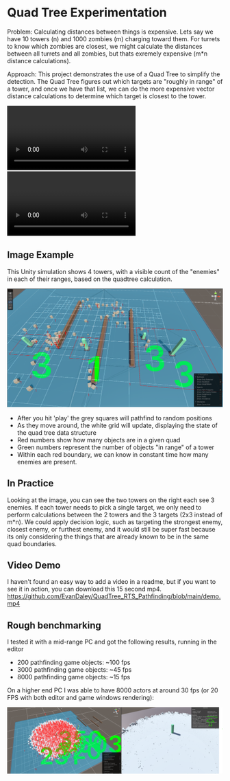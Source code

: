 # Quad Tree Experimentation

Problem: Calculating distances between things is expensive. Lets say we have 10 towers (n) and 1000 zombies (m) charging toward them. For turrets to know which zombies are closest, we might calculate the distances between all turrets and all zombies, but thats exremely expensive (m*n distance calculations).

Approach: This project demonstrates the use of a Quad Tree to simplify the detection. The Quad Tree figures out which targets are "roughly in range" of a tower, and once we have that list, we can do the more expensive vector distance calculations to determine which target is closest to the tower.

<video src="20231120-0040-53.2402874.mp4" controls title="Title"></video>
<video src="demo.mp4" controls title="Title"></video>

## Image Example

This Unity simulation shows 4 towers, with a visible count of the "enemies" in each of their ranges, based on the quadtree calculation.

![Quad Tree](image-1.png)

- After you hit 'play' the grey squares will pathfind to random positions
- As they move around, the white grid will update, displaying the state of the quad tree data structure
- Red numbers show how many objects are in a given quad
- Green numbers represent the number of objects "in range" of a tower
- Within each red boundary, we can know in constant time how many enemies are present. 

## In Practice

Looking at the image, you can see the two towers on the right each see 3 enemies. If each tower needs to pick a single target, we only need to perform calculations between the 2 towers and the 3 targets (2x3 instead of m*n). We could apply decision logic, such as targeting the strongest enemy, closest enemy, or furthest enemy, and it would still be super fast because its only considering the things that are already known to be in the same quad boundaries. 

## Video Demo
I haven't found an easy way to add a video in a readme, but if you want to see it in action, you can download this 15 second mp4.
https://github.com/EvanDaley/QuadTree_RTS_Pathfinding/blob/main/demo.mp4

## Rough benchmarking

I tested it with a mid-range PC and got the following results, running in the editor
- 200 pathfinding game objects: ~100 fps
- 3000 pathfinding game objects: ~45 fps
- 8000 pathfinding game objects: ~15 fps

On a higher end PC I was able to have 8000 actors at around 30 fps (or 20 FPS with both editor and game windows rendering):

![Alt text](image-2.png)
